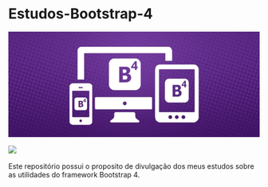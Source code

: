 # Estudos-Bootstrap-4

![bootstrap4](/bootstrap4.jpg)

<img src="/boostrap4.jpg">
<p>Este repositório possui o proposito de divulgação dos meus estudos sobre as utilidades do framework Bootstrap 4.</p>
